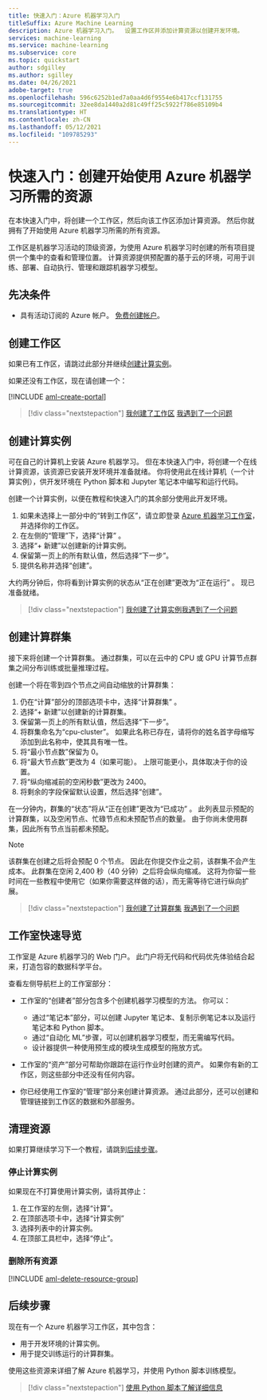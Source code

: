 ```yaml
---
title: 快速入门：Azure 机器学习入门
titleSuffix: Azure Machine Learning
description: Azure 机器学习入门。  设置工作区并添加计算资源以创建开发环境。
services: machine-learning
ms.service: machine-learning
ms.subservice: core
ms.topic: quickstart
author: sdgilley
ms.author: sgilley
ms.date: 04/26/2021
adobe-target: true
ms.openlocfilehash: 596c6252b1ed7a0aa4d6f9554e6b417ccf131755
ms.sourcegitcommit: 32ee8da1440a2d81c49ff25c5922f786e85109b4
ms.translationtype: HT
ms.contentlocale: zh-CN
ms.lasthandoff: 05/12/2021
ms.locfileid: "109785293"
---
```

# <a name="quickstart-create-resources-youll-need-to-get-started-with-azure-machine-learning"></a>快速入门：创建开始使用 Azure 机器学习所需的资源

在本快速入门中，将创建一个工作区，然后向该工作区添加计算资源。 然后你就拥有了开始使用 Azure 机器学习所需的所有资源。  

工作区是机器学习活动的顶级资源，为使用 Azure 机器学习时创建的所有项目提供一个集中的查看和管理位置。 计算资源提供预配置的基于云的环境，可用于训练、部署、自动执行、管理和跟踪机器学习模型。


## <a name="prerequisites"></a>先决条件

- 具有活动订阅的 Azure 帐户。 [免费创建帐户](https://azure.microsoft.com/free/?WT.mc_id=A261C142F)。

## <a name="create-the-workspace"></a>创建工作区

如果已有工作区，请跳过此部分并继续[创建计算实例](#instance)。

如果还没有工作区，现在请创建一个：

[!INCLUDE [aml-create-portal](../../includes/aml-create-in-portal.md)]

> [!div class="nextstepaction"]
> [我创建了工作区](?success=create-workspace#instance) [我遇到了一个问题](https://www.research.net/r/7C8Z3DN?issue=create-workspace)


## <a name="create-compute-instance"></a><a name="instance"></a>创建计算实例

可在自己的计算机上安装 Azure 机器学习。  但在本快速入门中，将创建一个在线计算资源，该资源已安装开发环境并准备就绪。  你将使用此在线计算机（一个计算实例），供开发环境在 Python 脚本和 Jupyter 笔记本中编写和运行代码。

创建一个计算实例，以便在教程和快速入门的其余部分使用此开发环境。

1. 如果未选择上一部分中的“转到工作区”，请立即登录 [Azure 机器学习工作室](https://ml.azure.com)，并选择你的工作区。
1. 在左侧的“管理”下，选择“计算” 。
1. 选择“+ 新建”以创建新的计算实例。
1. 保留第一页上的所有默认值，然后选择“下一步”。
1. 提供名称并选择“创建”。
 
大约两分钟后，你将看到计算实例的状态从“正在创建”更改为“正在运行” 。  现已准备就绪。  

> [!div class="nextstepaction"]
> [我创建了计算实例](?success=create-instance#cluster)[我遇到了一个问题](https://www.research.net/r/7C8Z3DN?issue=create-instance)

## <a name="create-compute-clusters"></a><a name="cluster"></a>创建计算群集

接下来将创建一个计算群集。  通过群集，可以在云中的 CPU 或 GPU 计算节点群集之间分布训练或批量推理过程。

创建一个将在零到四个节点之间自动缩放的计算群集：

1. 仍在“计算”部分的顶部选项卡中，选择“计算群集” 。
1. 选择“+ 新建”以创建新的计算群集。
1. 保留第一页上的所有默认值，然后选择“下一步”。
1. 将群集命名为“cpu-cluster”。  如果此名称已存在，请将你的姓名首字母缩写添加到此名称中，使其具有唯一性。
1. 将“最小节点数”保留为 0。
1. 将“最大节点数”更改为 4（如果可能）。  上限可能更小，具体取决于你的设置。
1. 将“纵向缩减前的空闲秒数”更改为 2400。
1. 将剩余的字段保留默认设置，然后选择“创建”。

在一分钟内，群集的“状态”将从“正在创建”更改为“已成功” 。  此列表显示预配的计算群集，以及空闲节点、忙碌节点和未预配节点的数量。  由于你尚未使用群集，因此所有节点当前都未预配。 

> [!NOTE]
> 该群集在创建之后将会预配 0 个节点。 因此在你提交作业之前，该群集不会产生成本。 此群集在空闲 2,400 秒（40 分钟）之后将会纵向缩减。  这将为你留一些时间在一些教程中使用它（如果你需要这样做的话），而无需等待它进行纵向扩展。

> [!div class="nextstepaction"]
> [我创建了计算群集](?success=create-compute-cluster#clean-up) [我遇到了一个问题](https://www.research.net/r/7C8Z3DN?issue=create-compute-cluster)

## <a name="quick-tour-of-the-studio"></a><a name="studio"></a>工作室快速导览

工作室是 Azure 机器学习的 Web 门户。 此门户将无代码和代码优先体验结合起来，打造包容的数据科学平台。

查看左侧导航栏上的工作室部分：

* 工作室的“创建者”部分包含多个创建机器学习模型的方法。  你可以：

    * 通过“笔记本”部分，可以创建 Jupyter 笔记本、复制示例笔记本以及运行笔记本和 Python 脚本。
    * 通过“自动化 ML”步骤，可以创建机器学习模型，而无需编写代码。
    * 设计器提供一种使用预生成的模块生成模型的拖放方式。

* 工作室的“资产”部分可帮助你跟踪在运行作业时创建的资产。  如果你有新的工作区，则这些部分中还没有任何内容。

* 你已经使用工作室的“管理”部分来创建计算资源。  通过此部分，还可以创建和管理链接到工作区的数据和外部服务。  

## <a name="clean-up-resources"></a><a name="clean-up"></a>清理资源

如果打算继续学习下一个教程，请跳到[后续步骤](#next-steps)。

### <a name="stop-compute-instance"></a>停止计算实例

如果现在不打算使用计算实例，请将其停止：

1. 在工作室的左侧，选择“计算”。
1. 在顶部选项卡中，选择“计算实例”
1. 选择列表中的计算实例。
1. 在顶部工具栏中，选择“停止”。

### <a name="delete-all-resources"></a>删除所有资源

[!INCLUDE [aml-delete-resource-group](../../includes/aml-delete-resource-group.md)]

## <a name="next-steps"></a>后续步骤

现在有一个 Azure 机器学习工作区，其中包含：

- 用于开发环境的计算实例。
- 用于提交训练运行的计算群集。

使用这些资源来详细了解 Azure 机器学习，并使用 Python 脚本训练模型。

> [!div class="nextstepaction"]
> [使用 Python 脚本了解详细信息](tutorial-1st-experiment-hello-world.md)
>
